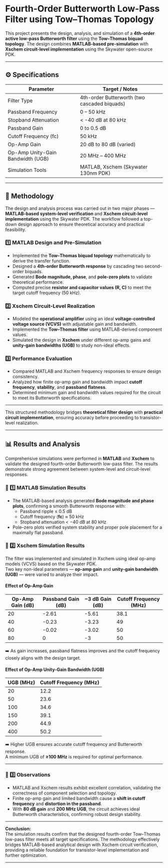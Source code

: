 # Fourth-Order Butterworth Low-Pass Filter using Tow–Thomas Topology

This project presents the design, analysis, and simulation of a **4th-order active low-pass Butterworth filter** using the **Tow–Thomas biquad topology**. The design combines **MATLAB-based pre-simulation** with **Xschem circuit-level implementation** using the Skywater open-source PDK.

---

## ⚙️ Specifications

| Parameter | Target / Notes |
|------------|----------------|
| Filter Type | 4th-order Butterworth (two cascaded biquads) |
| Passband Frequency | 0 – 50 kHz |
| Stopband Attenuation | < -40 dB at 80 kHz |
| Passband Gain | 0 to 0.5 dB |
| Cutoff Frequency (fc) | 50 kHz |
| Op-Amp Gain | 20 dB to 80 dB (varied) |
| Op-Amp Unity-Gain Bandwidth (UGB) | 20 MHz – 400 MHz |
| Simulation Tools | MATLAB, Xschem (Skywater 130nm PDK) |

---

## 🧮 Methodology

The design and analysis process was carried out in two major phases — **MATLAB-based system-level verification** and **Xschem circuit-level implementation** using the Skywater PDK. The workflow followed a top-down design approach to ensure theoretical accuracy and practical feasibility.

### 1️⃣ MATLAB Design and Pre-Simulation
- Implemented the **Tow–Thomas biquad topology** mathematically to derive the transfer function.
- Designed a **4th-order Butterworth response** by cascading two second-order biquads.
- Generated **Bode magnitude, phase**, and **pole-zero plots** to validate theoretical performance.
- Computed precise **resistor and capacitor values (R, C)** to meet the target cutoff frequency (50 kHz).

### 2️⃣ Xschem Circuit-Level Realization
- Modeled the **operational amplifier** using an ideal **voltage-controlled voltage source (VCVS)** with adjustable gain and bandwidth.
- Implemented the **Tow–Thomas filter** using MATLAB-derived component values.
- Simulated the design in **Xschem** under different op-amp gains and **unity-gain bandwidths (UGB)** to study non-ideal effects.

### 3️⃣ Performance Evaluation
- Compared MATLAB and Xschem frequency responses to ensure design consistency.
- Analyzed how finite op-amp gain and bandwidth impact **cutoff frequency**, **stability**, and **passband flatness**.
- Determined minimum gain and bandwidth values required for the circuit to meet its Butterworth specifications.

---

This structured methodology bridges **theoretical filter design** with **practical circuit implementation**, ensuring accuracy before proceeding to transistor-level realization.

---

## 📊 Results and Analysis

Comprehensive simulations were performed in **MATLAB** and **Xschem** to validate the designed fourth-order Butterworth low-pass filter. The results demonstrate strong agreement between system-level and circuit-level responses.

### 🔹 1️⃣ MATLAB Simulation Results
- The MATLAB-based analysis generated **Bode magnitude and phase plots**, confirming a smooth Butterworth response with:
  - Passband ripple ≤ 0.5 dB  
  - Cutoff frequency (**fc**) ≈ 50 kHz  
  - Stopband attenuation < −40 dB at 80 kHz  
- Pole–zero plots verified system stability and proper pole placement for a maximally flat passband.

### 🔹 2️⃣ Xschem Simulation Results
The filter was implemented and simulated in Xschem using ideal op-amp models (VCVS) based on the Skywater PDK.  
Two key non-ideal parameters — **op-amp gain** and **unity-gain bandwidth (UGB)** — were varied to analyze their impact.

#### Effect of Op-Amp Gain
| Op-Amp Gain (dB) | Passband Gain (dB) | −3 dB Gain (dB) | Cutoff Frequency (MHz) |
|-------------------|--------------------|------------------|-------------------------|
| 20 | -2.61 | -5.61 | 38.1 |
| 40 | -0.23 | -3.23 | 49 |
| 60 | -0.02 | -3.02 | 50 |
| 80 | 0 | -3 | 50 |

➡️ As gain increases, passband flatness improves and the cutoff frequency closely aligns with the design target.

#### Effect of Op-Amp Unity-Gain Bandwidth (UGB)
| UGB (MHz) | Cutoff Frequency (MHz) |
|------------|-------------------------|
| 20 | 12.2 |
| 50 | 23.6 |
| 100 | 34.6 |
| 150 | 39.1 |
| 200 | 44.9 |
| 400 | 50.2 |

➡️ Higher UGB ensures accurate cutoff frequency and Butterworth response.  
A minimum UGB of **≥100 MHz** is required for optimal performance.

---

### 🔹 3️⃣ Observations
- MATLAB and Xschem results exhibit excellent correlation, validating the correctness of component selection and topology.  
- Finite op-amp gain and limited bandwidth cause a **shift in cutoff frequency** and **distortion in the passband**.  
- With **80 dB gain** and **200 MHz UGB**, the circuit achieves ideal Butterworth characteristics, confirming robust design stability.

---

**Conclusion:**  
The simulation results confirm that the designed fourth-order Tow–Thomas low-pass filter meets all target specifications. The methodology effectively bridges MATLAB-based analytical design with Xschem circuit verification, providing a reliable foundation for transistor-level implementation and further optimization.

---
